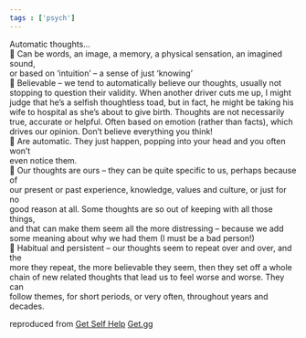 ```yaml
---
tags : ['psych']
---
```


Automatic thoughts...  
 Can be words, an image, a memory, a physical sensation, an imagined sound,  
or based on ‘intuition’ – a sense of just ‘knowing’  
 Believable – we tend to automatically believe our thoughts, usually not  
stopping to question their validity. When another driver cuts me up, I might  
judge that he’s a selfish thoughtless toad, but in fact, he might be taking his  
wife to hospital as she’s about to give birth. Thoughts are not necessarily  
true, accurate or helpful. Often based on emotion (rather than facts), which  
drives our opinion. Don’t believe everything you think!  
 Are automatic. They just happen, popping into your head and you often won’t  
even notice them.  
 Our thoughts are ours – they can be quite specific to us, perhaps because of  
our present or past experience, knowledge, values and culture, or just for no  
good reason at all. Some thoughts are so out of keeping with all those things,  
and that can make them seem all the more distressing – because we add  
some meaning about why we had them (I must be a bad person!)  
 Habitual and persistent – our thoughts seem to repeat over and over, and the  
more they repeat, the more believable they seem, then they set off a whole  
chain of new related thoughts that lead us to feel worse and worse. They can  
follow themes, for short periods, or very often, throughout years and decades.

reproduced from [Get Self Help](http://www.getselfhelp.co.uk/thoughts.htm "http://www.getselfhelp.co.uk/thoughts.htm") [Get.gg](http://www.get.gg/ "http://www.get.gg/")


